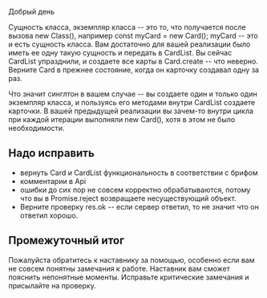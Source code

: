Добрый день

Сущность класса, экземпляр класса -- это то, что получается после вызова new Class(), например
const myCard = new Card();
myCard -- это и есть сущность класса. Вам достаточно для вашей реализации было иметь ее одну такую сущность и передать в CardList.
Вы сейчас CardList упразднили, и создаете все карты в Card.create -- что неверно. Верните Card в прежнее состояние, когда он карточку создавал одну за раз.

Что значит синглтон в вашем случае -- вы создаете один и только один экземпляр класса, и пользуясь его методами внутри CardList создаете карточки. В вашей предыдущей реализации вы зачем-то внутри цикла при каждой итерации выполняли new Card(), хотя в этом не было необходимости.

## Надо исправить
- вернуть Card и CardList функциональность в соответствии с брифом
- комментарии в Api
- ошибки до сих пор не совсем корректно обрабатываются, потому что вы в Promise.reject возвращаете несуществующий объект.
- Верните проверку res.ok -- если сервер ответил, то не значит что он ответил хорошо. 

## Промежуточный итог
Пожалуйста обратитесь к наставнику за помощью, особенно если вам не совсем понятны замечания к работе. Наставник вам сможет пояснить непонятные моменты. Исправьте критические замечания и присылайте на проверку. 
